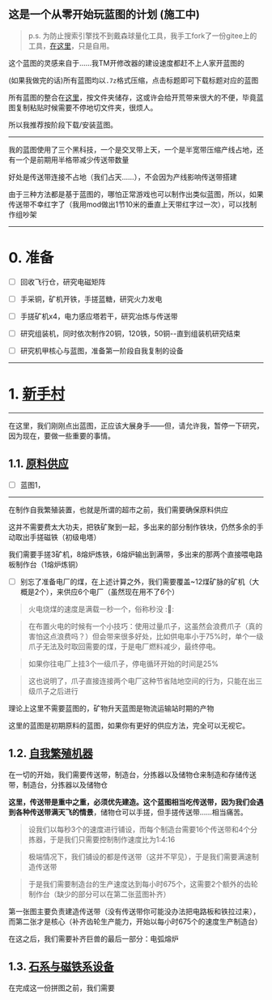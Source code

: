 这是一个从零开始玩蓝图的计划 (施工中)
---

> p.s. 为防止搜索引擎找不到戴森球量化工具，我手工fork了一份gitee上的工具，[在这里](./)，只是自用。

这个蓝图的灵感来自于……我TM开修改器的建设速度都赶不上人家开蓝图的

(如果我做完的话)所有蓝图均以`.7z`格式压缩，点击标题即可下载标题对应的蓝图

所有蓝图的整合在[这里](./整合.7z)，按文件夹储存，这或许会给开荒带来很大的不便，毕竟蓝图复制粘贴时候需要不停地切文件夹，很烦人。

所以我推荐按阶段下载/安装蓝图。

---

我的蓝图使用了三个黑科技，一个是交叉带上天，一个是半宽带压缩产线占地，还有一个是前期用半格带减少传送带数量

好处是传送带连接不占地（我们占天……），不会因为产线影响传送带搭建

由于三种方法都是基于蓝图的，哪怕正常游戏也可以制作出类似蓝图，所以，如果传送带不幸红字了（我用mod做出1节10米的垂直上天带红字过一次），可以找制作组吵架

---

# 0. 准备

 - [ ] 回收飞行仓，研究电磁矩阵
 - [ ] 手采铜，矿机开铁，手搓蓝糖，研究火力发电
 - [ ] 手搓矿机x4，电力感应塔若干，研究冶炼与传送带

 - [ ] 研究组装机，同时依次制作20铜，120铁，50铜--直到组装机研究结束
 - [ ] 研究机甲核心与蓝图，准备第一阶段自我复制的设备

---

# 1. [新手村](./新手村.xz)

---

在这里，我们刚刚点出蓝图，正应该大展身手——但，请允许我，暂停一下研究，因为现在，要做一些重要的事情。

## 1.1. [原料供应](./原料供应.7z)

 - [ ] 蓝图1，

---

在制作自我繁殖装置，也就是所谓的超市之前，我们需要确保原料供应

这并不需要费太大功夫，把铁矿聚到一起，多出来的部分制作铁块，仍然多余的手动取出手搓磁铁（初级电塔）

我们需要手搓3矿机，8熔炉炼铁，6熔炉输出到满带，多出来的那两个直接喂电路板制作台（1熔炉炼铜）

 - [ ] 别忘了准备电厂的煤，在上述计算之外，我们需要覆盖~12煤矿脉的矿机（大概是2个），来供应6个电厂（虽然现在用不了6个）

> 火电烧煤的速度是满载一秒一个，俗称秒没 :🤣:

> 在布置火电的时候有一个小技巧：使用过量爪子，这虽然会浪费爪子（真的害怕这点浪费吗？）但会带来很多好处，比如供电率小于75%时，单个一级爪子无法及时取回需要的煤，于是电厂燃料减少，最终停电。

> 如果你往电厂上挂3个一级爪子，停电循环开始的时间是25%

> 这也说明了，爪子直接连接两个电厂这种节省陆地空间的行为，只能在出三级爪子之后进行

理论上这里不需要蓝图的，矿物升天蓝图是物流运输站时期的产物

这里的蓝图是初期原料的蓝图，如果你有更好的供应方法，完全可以无视它。

## 1.2. [自我繁殖机器](./自我繁殖机器.7z)

在一切的开始，我们需要传送带，制造台，分拣器以及储物仓来制造和存储传送带，制造台，分拣器以及储物仓

**这里，传送带是重中之重，必须优先建造。这个蓝图相当吃传送带，因为我们会遇到各种传送带满天飞的情景**，储物仓可以手搓，但手搓传送带……相当痛苦。

> 设我们以每秒3个的速度进行铺设，而每个制造台需要16个传送带和4个分拣器，于是我们只需要控制制作速度比为1:4:16

> 极端情况下，我们铺设的都是传送带（这并不罕见），于是我们需要满速制造传送带

> 于是我们需要制造台的生产速度达到每小时675个，这需要2个额外的齿轮制作台（缺少的部分可以在第二张蓝图补齐）

第一张图主要负责建造传送带（没有传送带你可能没办法把电路板和铁拉过来），而第二张才是核心（补齐齿轮生产能力，开始以每小时675个的速度生产制造台）

在这之后，我们需要补齐巨兽的最后一部分：电弧熔炉

## 1.3. [石系与磁铁系设备](./石系与磁铁系设备.7z)

在完成这一份拼图之前，我们需要

<script type="text/javascript">
setTimeout(function(){
const checkboxes = document.getElementsByClassName('task-list-item-checkbox');

Array.prototype.forEach.call(checkboxes, function (e) {
  e.removeAttribute('disabled');
});},5000)
$(document).ready(function(){
   $('.task-list-item-checkbox').prop("disabled", false);
});
</script>
